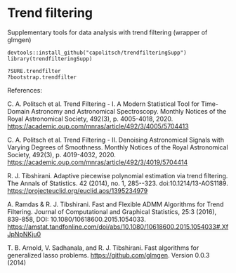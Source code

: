 # Trend filtering
Supplementary tools for data analysis with trend filtering (wrapper of glmgen)

```
devtools::install_github("capolitsch/trendfilteringSupp")
library(trendfilteringSupp)

?SURE.trendfilter
?bootstrap.trendfilter
```

References:

C. A. Politsch et al. Trend Filtering - I. A Modern Statistical Tool for Time-Domain Astronomy 
and Astronomical Spectroscopy. Monthly Notices of the Royal Astronomical Society, 492(3), p. 4005-4018, 2020. 
https://academic.oup.com/mnras/article/492/3/4005/5704413

C. A. Politsch et al. Trend Filtering - II. Denoising Astronomical Signals with Varying Degrees of Smoothness. Monthly Notices of the Royal Astronomical Society, 492(3), p. 4019-4032, 2020. 
https://academic.oup.com/mnras/article/492/3/4019/5704414

R. J. Tibshirani. Adaptive piecewise polynomial estimation via trend filtering. 
The Annals of Statistics. 42 (2014), no. 1, 285--323. doi:10.1214/13-AOS1189. 
https://projecteuclid.org/euclid.aos/1395234979

A. Ramdas & R. J. Tibshirani. Fast and Flexible ADMM Algorithms for Trend Filtering.
Journal of Computational and Graphical Statistics, 25:3 (2016), 839-858, DOI: 10.1080/10618600.2015.1054033.
https://amstat.tandfonline.com/doi/abs/10.1080/10618600.2015.1054033#.XfJpNpNKju0

T. B. Arnold, V. Sadhanala, and R. J. Tibshirani. Fast algorithms for generalized lasso problems.
https://github.com/glmgen. Version 0.0.3 (2014)
